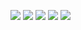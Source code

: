 ![](https://github-profile-summary-cards.vercel.app/api/cards/profile-details?username=EtherCD&theme=dark)
![](https://github-profile-summary-cards.vercel.app/api/cards/most-commit-language?username=EtherCD&theme=dark)
![](https://github-profile-summary-cards.vercel.app/api/cards/repos-per-language?username=EtherCD&theme=dark)
![](https://github-profile-summary-cards.vercel.app/api/cards/stats?username=EtherCD&theme=dark)
![](https://github-profile-summary-cards.vercel.app/api/cards/productive-time?username=EtherCD&theme=dark)
